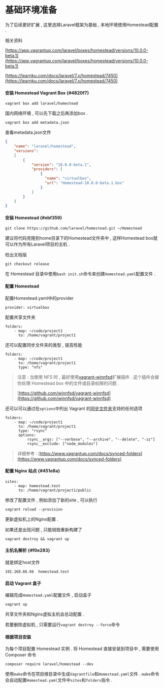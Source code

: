 # 基础环境准备

为了后续更好扩展 , 这里选择Laravel框架为基础 , 本地环境使用Homestead配置 .

相关资料

[https://app.vagrantup.com/laravel/boxes/homestead/versions/10.0.0-beta.1](https://app.vagrantup.com/laravel/boxes/homestead/versions/10.0.0-beta.1)

[https://learnku.com/docs/laravel/7.x/homestead/7450](https://learnku.com/docs/laravel/7.x/homestead/7450)

#### 安装 Homestead Vagrant Box {#4820f7}

```
vagrant box add laravel/homestead
```

国内网络环境 , 可以先下载之后再添加box .

```
vagrant box add metadata.json
```

查看metadata.json文件

```json
{
    "name": "laravel/homestead",
    "versions":
    [
        {
            "version": "10.0.0-beta.1",
            "providers": [
                {
                  "name": "virtualbox",
                  "url": "Homestead-10.0.0-beta.1.box"
                }
            ]
        }
    ]
}
```

#### 安装 Homestead {#ebf359}

```
git clone https://github.com/laravel/homestead.git ~/Homestead
```

建议将代码克隆到home目录下的Homestead文件夹中 , 这样Homestead box就可以作为所有Laravel项目的主机 .

检出文档版

```
git checkout release
```

在 Homestead 目录中使用`bash init.sh`命令来创建`Homestead.yaml`配置文件 .

#### 配置 Homestead

配置Homestead.yaml中的provider

```
provider: virtualbox
```

配置共享文件夹

```
folders:
    - map: ~/code/project1
      to: /home/vagrant/project1
```

还可以配置同步文件夹的类型 , 提高性能

```
folders:
    - map: ~/code/project1
      to: /home/vagrant/project1
      type: "nfs"
```

> 注意 : 当使用 NFS 时 , 最好使用[vagrant-winnfsd](https://github.com/winnfsd/vagrant-winnfsd)扩展插件 . 这个插件会替你处理 Homestead box 中的文件或目录权限的问题 .
>
> [https://github.com/winnfsd/vagrant-winnfsd](https://github.com/winnfsd/vagrant-winnfsd)

还可以可以通过在`options`中列出 Vagrant 的[同步文件夹](https://www.vagrantup.com/docs/synced-folders/basic_usage.html)支持的任何选项

```
folders:
    - map: ~/code/project1
      to: /home/vagrant/project1
      type: "rsync"
      options:
          rsync__args: ["--verbose", "--archive", "--delete", "-zz"]
          rsync__exclude: ["node_modules"]
```

> 详细参考 : [https://www.vagrantup.com/docs/synced-folders](https://www.vagrantup.com/docs/synced-folders)

#### 配置 Nginx 站点 {#451e8a}

```
sites:
    - map: homestead.test
      to: /home/vagrant/project1/public
```

修改了配置文件 , 例如添加了新的site , 可以执行

```
vagrant reload --provision
```

更新虚拟机上的Nginx配置 .

如果还是出现问题 , 只能销毁重新构建了

```
vagrant destroy && vagrant up
```

#### 主机名解析 {#f0e283}

就是绑定host文件

```
192.168.66.66  homestead.test
```

#### 启动 Vagrant 盒子

编辑完成`Homestead.yaml`配置文件 , 启动盒子

```
vagrant up
```

共享文件夹和Nginx虚拟主机会总动配置 .

若要删除虚拟机 , 只需要运行`vagrant destroy --force`命令

#### 根据项目安装

为每个项目配置 Homestead 实例 . 将 Homestead 直接安装到项目中 , 需要使用 Composer 命令

```
composer require laravel/homestead --dev
```

使用`make`命令在项目根目录中生成`Vagrantfile`和`Homestead.yaml`文件 . `make`命令会自动配置`Homestead.yaml`文件中`sites`和`folders`指令 . 


